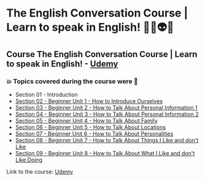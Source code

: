 # The English Conversation Course | Learn to speak in English! 👨‍💻👽🤯
## Course The English Conversation Course | Learn to speak in English! - [Udemy](https://www.udemy.com/course/the-english-conversation-course/)
### 💥 Topics covered during the course were 🚀
- Section 01 - Introduction
- [Section 02 - Beginner Unit 1 - How to Introduce Ourselves](https://github.com/romulovieira777/The_English_Conversation_Course_Learn_to_Speak_in_English/tree/master/Section_02_Beginner_Unit_1_How_to_Introduce_Ourselves)
- [Section 03 - Beginner Unit 2 - How to Talk About Personal Information 1](https://github.com/romulovieira777/The_English_Conversation_Course_Learn_to_Speak_in_English/tree/master/Section_03_Beginner_Unit_2_How_to_Talk_About_Personal_Information_1)
- [Section 04 - Beginner Unit 3 - How to Talk About Personal Information 2](https://github.com/romulovieira777/The_English_Conversation_Course_Learn_to_Speak_in_English/tree/master/Section_04_Beginner_Unit_3_How_to_Talk_About_Personal_Information_2)
- [Section 05 - Beginner Unit 4 - How to Talk About Family](https://github.com/romulovieira777/The_English_Conversation_Course_Learn_to_Speak_in_English/tree/master/Section_05_Beginner_Unit_4_How_to_Talk_About_Family)
- [Section 06 - Beginner Unit 5 - How to Talk About Locations](https://github.com/romulovieira777/The_English_Conversation_Course_Learn_to_Speak_in_English/tree/master/Section_05_Beginner_Unit_4_How_to_Talk_About_Family)
- [Section 07 - Beginner Unit 6 - How to Talk About Personalities](https://github.com/romulovieira777/The_English_Conversation_Course_Learn_to_Speak_in_English/tree/master/Section_07_Beginner_Unit_6_How_To_Talk_About_Personalities)
- [Section 08 - Beginner Unit 7 - How to Talk About Things I Like and don't Like](https://github.com/romulovieira777/The_English_Conversation_Course_Learn_to_Speak_in_English/tree/master/Section_08_Beginner_Unit_7_How_to_Talk_About_Things_I_Like_and_Dont_Like)
- [Section 09 - Beginner Unit 8 - How to Talk About What I Like and don't Like Doing]()

Link to the course: [Udemy](https://www.udemy.com/course/the-english-conversation-course/)
